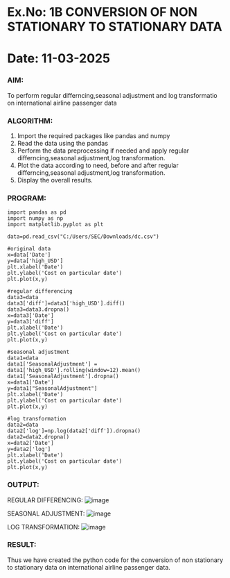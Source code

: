 # Ex.No: 1B                     CONVERSION OF NON STATIONARY TO STATIONARY DATA
# Date: 11-03-2025

### AIM:
To perform regular differncing,seasonal adjustment and log transformatio on international airline passenger data
### ALGORITHM:
1. Import the required packages like pandas and numpy
2. Read the data using the pandas
3. Perform the data preprocessing if needed and apply regular differncing,seasonal adjustment,log transformation.
4. Plot the data according to need, before and after regular differncing,seasonal adjustment,log transformation.
5. Display the overall results.
### PROGRAM:
```
import pandas as pd
import numpy as np
import matplotlib.pyplot as plt

data=pd.read_csv("C:/Users/SEC/Downloads/dc.csv")

#original data
x=data['Date']
y=data['high_USD']
plt.xlabel('Date')
plt.ylabel('Cost on particular date')
plt.plot(x,y)

#regular differencing
data3=data
data3['diff']=data3['high_USD'].diff()
data3=data3.dropna()
x=data3['Date']
y=data3['diff']
plt.xlabel('Date')
plt.ylabel('Cost on particular date')
plt.plot(x,y)

#seasonal adjustment
data1=data
data1['SeasonalAdjustment'] = data1['high_USD'].rolling(window=12).mean()
data1['SeasonalAdjustment'].dropna()
x=data1['Date']
y=data1["SeasonalAdjustment"]
plt.xlabel('Date')
plt.ylabel('Cost on particular date')
plt.plot(x,y)

#log transformation
data2=data
data2['log']=np.log(data2['diff']).dropna()
data2=data2.dropna()
x=data2['Date']
y=data2['log']
plt.xlabel('Date')
plt.ylabel('Cost on particular date')
plt.plot(x,y)
```

### OUTPUT:


REGULAR DIFFERENCING:
![image](https://github.com/user-attachments/assets/1df80d7f-bae2-4ee5-b70d-297744a0dbc4)


SEASONAL ADJUSTMENT:
![image](https://github.com/user-attachments/assets/1f207341-c463-4d5a-a3ce-2a3ea54e369b)


LOG TRANSFORMATION:
![image](https://github.com/user-attachments/assets/98e2f7e0-68af-4725-af5e-9b28f16a19a9)



### RESULT:
Thus we have created the python code for the conversion of non stationary to stationary data on international airline passenger
data.
